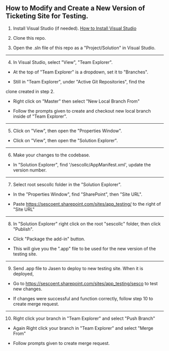 
## How to Modify and Create a New Version of Ticketing Site for Testing.

  


1. Install Visual Studio (if needed). [How to Install Visual Studio ](https://docs.microsoft.com/en-us/visualstudio/install/install-visual-studio?view=vs-2019)

  


2. Clone this repo.

  

3. Open the .sln file of this repo as a "Project/Solution" in Visual Studio.



***

  

4. In Visual Studio, select "View", "Team Explorer".



- At the top of "Team Explorer" is a dropdown, set it to "Branches".

  

- Still in "Team Explorer", under "Active Git Repositories", find the

  

clone created in step 2.

  

- Right click on "Master" then select "New Local Branch From"

  


- Follow the prompts given to create and checkout new local branch inside of "Team Explorer".

  

  
***

  


  

5. Click on "View", then open the "Properties Window".

  
  

- Click on "View", then open the "Solution Explorer".

  

***

  
  

6. Make your changes to the codebase.

  
  

- In "Solution Explorer", find '/sescollc/AppManifest.xml', update the version number.



***

  

7. Select root sescollc folder in the "Solution Explorer".

  


- In the "Properties Window", find "SharePoint", then "Site URL".

  


- Paste https://sescoent.sharepoint.com/sites/app_testing/ to the right of "Site URL"

  
  

***

  


8. In "Solution Explorer" right click on the root "sescollc" folder, then click "Publish".

  



- Click "Package the add-in" button.

  

- This will give you the ".app" file to be used for the new version of the testing site.

  

***


  

9. Send .app file to Jasen to deploy to new testing site. When it is deployed,

  

- Go to https://sescoent.sharepoint.com/sites/app_testing/sesco to test new changes.

  

- If changes were successful and function correctly, follow step 10 to create merge request.

  

***

  

10. Right click your branch in "Team Explorer" and select "Push Branch"

  


- Again Right click your branch in "Team Explorer" and select "Merge From"

  

- Follow prompts given to create merge request.